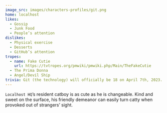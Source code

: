 ```yaml
---
image_src: images/characters-profiles/git.png
home: localhost
likes:
  - Gossip
  - Junk Food
  - People’s attention
dislikes:
  - Physical exercise
  - Desserts
  - GitHub’s attention
tropes:
  - name: Fake Cutie
    url: https://tvtropes.org/pmwiki/pmwiki.php/Main/TheFakeCutie
  - The Prima Donna
  - Angel/Devil Ship
trivia: Git (the technology) will officially be 18 on April 7th, 2023. This equals `10010` years old in programming years.
---
```


`Localhost HQ`’s resident catboy is as cute as he is changeable. Kind and sweet on the surface, his friendly demeanor can easily turn catty when provoked out of strangers’ sight.

